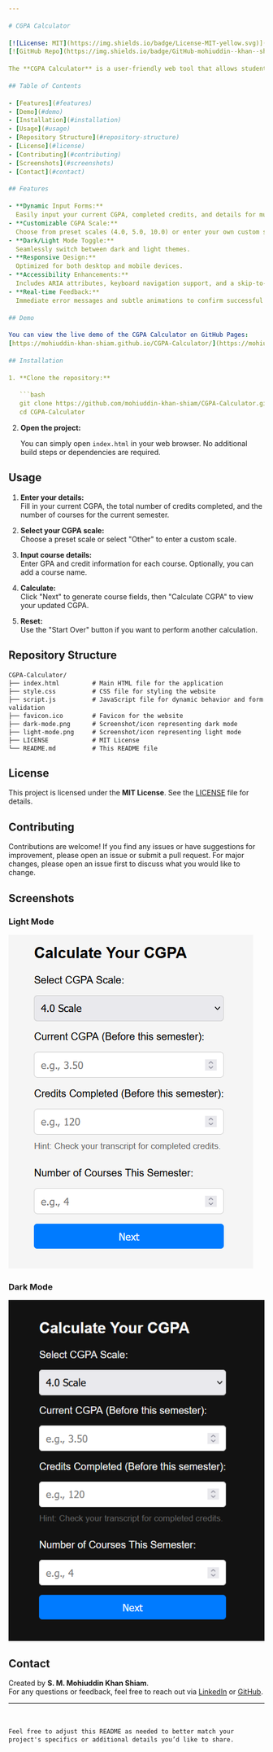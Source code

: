```yaml
---

# CGPA Calculator

[![License: MIT](https://img.shields.io/badge/License-MIT-yellow.svg)](LICENSE)  
[![GitHub Repo](https://img.shields.io/badge/GitHub-mohiuddin--khan--shiam/CGPA--Calculator-blue.svg)](https://github.com/mohiuddin-khan-shiam/CGPA-Calculator)

The **CGPA Calculator** is a user-friendly web tool that allows students to calculate their updated Cumulative Grade Point Average (CGPA) by entering their current CGPA, completed credits, and details for the current semester's courses. It supports standard scales (4.0, 5.0, 10.0) as well as a custom scale option.

## Table of Contents

- [Features](#features)
- [Demo](#demo)
- [Installation](#installation)
- [Usage](#usage)
- [Repository Structure](#repository-structure)
- [License](#license)
- [Contributing](#contributing)
- [Screenshots](#screenshots)
- [Contact](#contact)

## Features

- **Dynamic Input Forms:**  
  Easily input your current CGPA, completed credits, and details for multiple courses (GPA and credit per course).
- **Customizable CGPA Scale:**  
  Choose from preset scales (4.0, 5.0, 10.0) or enter your own custom scale.
- **Dark/Light Mode Toggle:**  
  Seamlessly switch between dark and light themes.
- **Responsive Design:**  
  Optimized for both desktop and mobile devices.
- **Accessibility Enhancements:**  
  Includes ARIA attributes, keyboard navigation support, and a skip-to-content link.
- **Real-time Feedback:**  
  Immediate error messages and subtle animations to confirm successful calculations.

## Demo

You can view the live demo of the CGPA Calculator on GitHub Pages:  
[https://mohiuddin-khan-shiam.github.io/CGPA-Calculator/](https://mohiuddin-khan-shiam.github.io/CGPA-Calculator/)

## Installation

1. **Clone the repository:**

   ```bash
   git clone https://github.com/mohiuddin-khan-shiam/CGPA-Calculator.git
   cd CGPA-Calculator
   ```

2. **Open the project:**

   You can simply open `index.html` in your web browser. No additional build steps or dependencies are required.

## Usage

1. **Enter your details:**  
   Fill in your current CGPA, the total number of credits completed, and the number of courses for the current semester.

2. **Select your CGPA scale:**  
   Choose a preset scale or select "Other" to enter a custom scale.

3. **Input course details:**  
   Enter GPA and credit information for each course. Optionally, you can add a course name.

4. **Calculate:**  
   Click "Next" to generate course fields, then "Calculate CGPA" to view your updated CGPA.

5. **Reset:**  
   Use the "Start Over" button if you want to perform another calculation.

## Repository Structure

```
CGPA-Calculator/
├── index.html         # Main HTML file for the application
├── style.css          # CSS file for styling the website
├── script.js          # JavaScript file for dynamic behavior and form validation
├── favicon.ico        # Favicon for the website
├── dark-mode.png      # Screenshot/icon representing dark mode
├── light-mode.png     # Screenshot/icon representing light mode
├── LICENSE            # MIT License
└── README.md          # This README file
```

## License

This project is licensed under the **MIT License**. See the [LICENSE](LICENSE) file for details.

## Contributing

Contributions are welcome! If you find any issues or have suggestions for improvement, please open an issue or submit a pull request. For major changes, please open an issue first to discuss what you would like to change.

## Screenshots

### Light Mode

![Light Mode](light-mode.png)

### Dark Mode

![Dark Mode](dark-mode.png)

## Contact

Created by **S. M. Mohiuddin Khan Shiam**.  
For any questions or feedback, feel free to reach out via [LinkedIn](https://www.linkedin.com/in/s-m-mohiuddin-khan-shiam/) or [GitHub](https://github.com/mohiuddin-khan-shiam).

---
```


Feel free to adjust this README as needed to better match your project's specifics or additional details you’d like to share.
